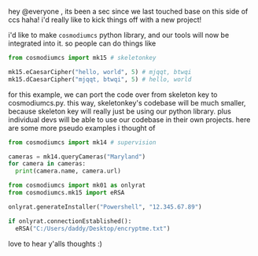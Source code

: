 hey @everyone , its been a sec since we last touched base on this side of ccs haha! i'd really like to kick things off with a new project!

i'd like to make `cosmodiumcs` python library, and our tools will now be integrated into it. so people can do things like

```python
from cosmodiumcs import mk15 # skeletonkey

mk15.eCaesarCipher("hello, world", 5) # mjqqt, btwqi
mk15.dCaesarCipher("mjqqt, btwqi", 5) # hello, world
```

for this example, we can port the code over from skeleton key to cosmodiumcs.py. this way, skeletonkey's codebase will be much smaller, because skeleton key will really just be using our python library. plus individual devs will be able to use our codebase in their own projects. here are some more pseudo examples i thought of

```python
from cosmodiumcs import mk14 # supervision

cameras = mk14.queryCameras("Maryland")
for camera in cameras:
  print(camera.name, camera.url)
```

```python
from cosmodiumcs import mk01 as onlyrat
from cosmodiumcs.mk15 import eRSA 

onlyrat.generateInstaller("Powershell", "12.345.67.89")

if onlyrat.connectionEstablished():
  eRSA("C:/Users/daddy/Desktop/encryptme.txt")
```

love to hear y'alls thoughts :)

